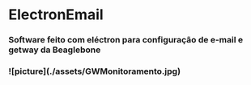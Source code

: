 # ElectronEmail
<h3>Software feito com eléctron para configuração de e-mail e getway da Beaglebone<h3>
![picture](./assets/GWMonitoramento.jpg)